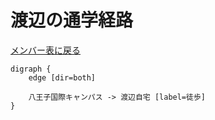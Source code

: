 # 渡辺の通学経路

[メンバー表に戻る](member.md#メンバー表)

```graphviz
digraph {
    edge [dir=both]
    
    八王子国際キャンパス -> 渡辺自宅 [label=徒歩]
}
```
